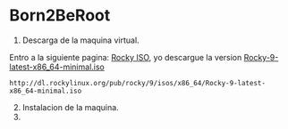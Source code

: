 # Born2BeRoot

1. Descarga de la maquina virtual.

Entro a la siguiente pagina: [Rocky ISO](http://dl.rockylinux.org/pub/rocky/9/isos/x86_64/), yo descargue la version [Rocky-9-latest-x86_64-minimal.iso](http://dl.rockylinux.org/pub/rocky/9/isos/x86_64/Rocky-9-latest-x86_64-minimal.iso)
```wget
http://dl.rockylinux.org/pub/rocky/9/isos/x86_64/Rocky-9-latest-x86_64-minimal.iso
```

2. Instalacion de la maquina.
3. 
